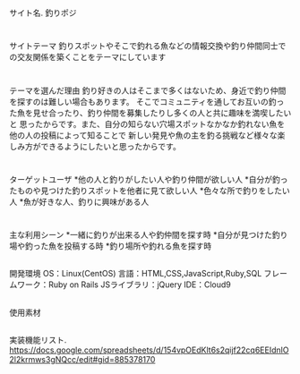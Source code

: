 #
サイト名. 釣りポジ

#
サイトテーマ
釣りスポットやそこで釣れる魚などの情報交換や釣り仲間同士での交友関係を築くことをテーマにしています

#
テーマを選んだ理由
釣り好きの人はそこまで多くはないため、身近で釣り仲間を探すのは難しい場合もあります。
そこでコミュニティを通してお互いの釣った魚を見せ合ったり、釣り仲間を募集したりし多くの人と共に趣味を満喫したいと
思ったからです。また、自分の知らない穴場スポットなかなか釣れない魚を他の人の投稿によって知ることで
新しい発見や魚の主を釣る挑戦など様々な楽しみ方ができるようにしたいと思ったからです。

#
ターゲットユーザ
*他の人と釣りがしたい人や釣り仲間が欲しい人
*自分が釣ったものや見つけた釣りスポットを他者に見て欲しい人
*色々な所で釣りをしたい人
*魚が好きな人、釣りに興味がある人

#
主な利用シーン
*一緒に釣りが出来る人や釣仲間を探す時
*自分が見つけた釣り場や釣った魚を投稿する時
*釣り場所や釣れる魚を探す時


##
開発環境
OS：Linux(CentOS)
言語：HTML,CSS,JavaScript,Ruby,SQL
フレームワーク：Ruby on Rails
JSライブラリ：jQuery
IDE：Cloud9

##
使用素材


##
実装機能リスト. https://docs.google.com/spreadsheets/d/154vpOEdKlt6s2qijf22cq6EEIdnlO2l2krmws3gNQcc/edit#gid=885378170
